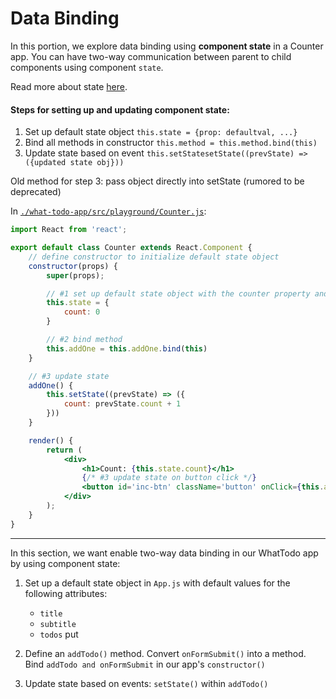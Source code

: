 # Data Binding

In this portion, we explore data binding using **component state** in a Counter app.
You can have two-way communication between parent to child components using component `state`.

Read more about state [here](https://github.com/DED8IRD/NodeReactFullStack/blob/master/2%20React/docs/Component%20State.md).

#### Steps for setting up and updating component state:
1. Set up default state object
`this.state = {prop: defaultval, ...}`
2. Bind all methods in constructor
`this.method = this.method.bind(this)`
3. Update state based on event
`this.setStatesetState((prevState) => ({updated state obj}))`

Old method for step 3: pass object directly into setState (rumored to be deprecated)

In [`./what-todo-app/src/playground/Counter.js`](`./what-todo-app/src/playground/Counter.js`):
```jsx
import React from 'react';

export default class Counter extends React.Component {
	// define constructor to initialize default state object
	constructor(props) {
		super(props);

		// #1 set up default state object with the counter property and its default value 0 
		this.state = { 	
			count: 0
		}

		// #2 bind method
		this.addOne = this.addOne.bind(this)
	}

	// #3 update state
	addOne() {
		this.setState((prevState) => ({
			count: prevState.count + 1
		}))
	}

	render() {
		return (
			<div>
				<h1>Count: {this.state.count}</h1>
				{/* #3 update state on button click */}
				<button id='inc-btn' className='button' onClick={this.addOne}>+1</button>
			</div>
		);
	}
}
```
___

In this section, we want enable two-way data binding in our WhatTodo app by using component state:

1. Set up a default state object in `App.js` with default values for the following attributes:
	- `title`  
	- `subtitle` 
	- `todos`
put 
2. Define an `addTodo()` method. Convert `onFormSubmit()` into a method. Bind `addTodo and onFormSubmit` in our app's `constructor()`

3. Update state based on events: `setState()` within `addTodo()` 

